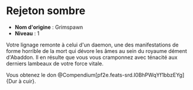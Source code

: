 # Rejeton sombre

 * **Nom d'origine** : Grimspawn
 * **Niveau** : 1


<p>Votre lignage remonte à celui d'un daemon, une des manifestations  de forme horrible de la mort qui dévore les âmes au sein du royaume dément d'Abaddon. Il en résulte que vous vous cramponnez avec ténacité aux derniers lambeaux de votre force vitale.</p>
<p>Vous obtenez le don @Compendium[pf2e.feats-srd.I0BhPWqYf1bbzEYg]{Dur à cuir}.</p>